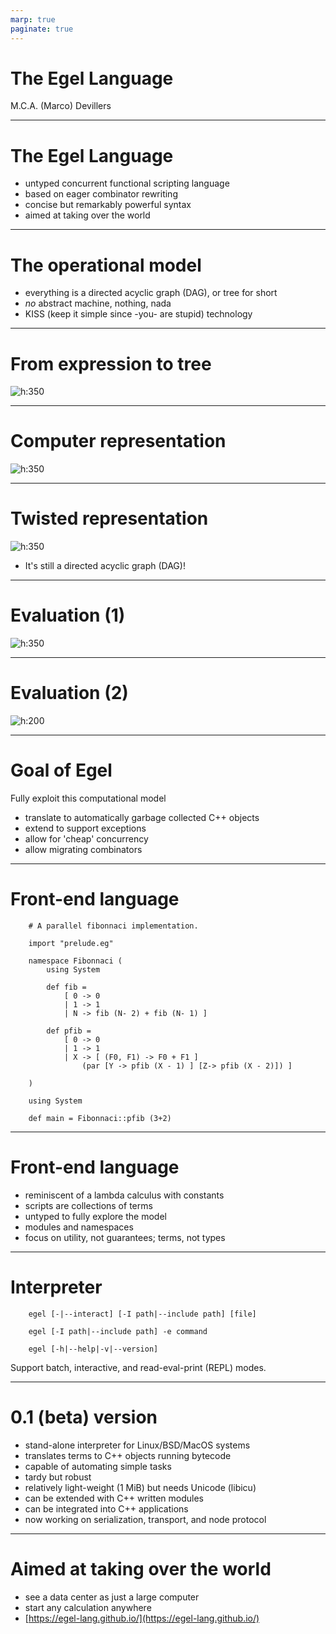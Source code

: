 ```yaml
---
marp: true
paginate: true
---
```


# The Egel Language

M.C.A. (Marco) Devillers

---

# The Egel Language

* untyped concurrent functional scripting language
* based on eager combinator rewriting
* concise but remarkably powerful syntax
* aimed at taking over the world

---

# The operational model

* everything is a directed acyclic graph (DAG), or tree for short
* _no_ abstract machine, nothing, nada
* KISS (keep it simple since -you- are stupid) technology

---

# From expression to tree

![h:350](figures/termA.svg)

---

# Computer representation

![h:350](figures/termB.svg)

---

# Twisted representation

![h:350](figures/termC.svg)

* It's still a directed acyclic graph (DAG)!
---

# Evaluation (1)

![h:350](figures/termD.svg)

---

# Evaluation (2)

![h:200](figures/termE.svg)

---

# Goal of Egel

Fully exploit this computational model

* translate to automatically garbage collected C++ objects
* extend to support exceptions
* allow for 'cheap' concurrency
* allow migrating combinators

---

# Front-end language

```
    # A parallel fibonnaci implementation.

    import "prelude.eg"

    namespace Fibonnaci (
        using System

        def fib =
            [ 0 -> 0
            | 1 -> 1
            | N -> fib (N- 2) + fib (N- 1) ]

        def pfib =
            [ 0 -> 0
            | 1 -> 1
            | X -> [ (F0, F1) -> F0 + F1 ]
                (par [Y -> pfib (X - 1) ] [Z-> pfib (X - 2)]) ]

    )

    using System

    def main = Fibonnaci::pfib (3+2)
```

---

# Front-end language

* reminiscent of a lambda calculus with constants
* scripts are collections of terms
* untyped to fully explore the model
* modules and namespaces
* focus on utility, not guarantees; terms, not types

---

# Interpreter

````
    egel [-|--interact] [-I path|--include path] [file]

    egel [-I path|--include path] -e command

    egel [-h|--help|-v|--version]
````

Support batch, interactive, and read-eval-print (REPL) modes.

---

# 0.1 (beta) version

* stand-alone interpreter for Linux/BSD/MacOS systems
* translates terms to C++ objects running bytecode
* capable of automating simple tasks
* tardy but robust
* relatively light-weight (1 MiB) but needs Unicode (libicu)
* can be extended with C++ written modules
* can be integrated into C++ applications
* now working on serialization, transport, and node protocol

---
# Aimed at taking over the world

* see a data center as just a large computer
* start any calculation anywhere
* [https://egel-lang.github.io/](https://egel-lang.github.io/)
